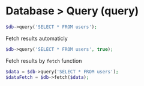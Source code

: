 # Database > Query (query)

```php
$db->query('SELECT * FROM users');
```
Fetch results automaticly

```php
$db->query('SELECT * FROM users', true);
```

Fetch results by `fetch` function

```php
$data = $db->query('SELECT * FROM users');
$dataFetch = $db->fetch($data);
```
